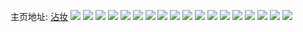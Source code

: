 主页地址: [沾妆](https://weibo.com/u/5614839423) 
![](https://wx4.sinaimg.cn/mw2000/0067Ziebly1gtk16evg7yj60u013gdpj02.jpg) 
![](https://wx4.sinaimg.cn/mw2000/0067Ziebly1gtiguyuu4wj60mo0wcn3a02.jpg) 
![](https://wx4.sinaimg.cn/mw2000/0067Ziebly1gtiguy7sf0j60u016s7dd02.jpg) 
![](https://wx4.sinaimg.cn/mw2000/0067Ziebly1gtiguzy6rcj60u017r0w202.jpg) 
![](https://wx4.sinaimg.cn/mw2000/0067Ziebly1gtf3tvtw73j60u00ua0v402.jpg) 
![](https://wx4.sinaimg.cn/mw2000/0067Ziebly1gtf3tw89hkj60u0149wic02.jpg) 
![](https://wx4.sinaimg.cn/mw2000/0067Ziebly1gtf3twv3ngj60u014qq9w02.jpg) 
![](https://wx4.sinaimg.cn/mw2000/0067Ziebly1gtbx5ue8kwj30fx0m8q4c.jpg) 
![](https://wx4.sinaimg.cn/mw2000/0067Ziebly1gtbx5u3i14j30g30m8gmy.jpg) 
![](https://wx4.sinaimg.cn/mw2000/0067Ziebly1gtbx5uturzj30qw11ljvd.jpg) 
![](https://wx4.sinaimg.cn/mw2000/0067Ziebly1gt7wjgfn9vj30tw1ekdkc.jpg) 
![](https://wx4.sinaimg.cn/mw2000/0067Ziebly1gt7wjfznwtj30zk0r0mzh.jpg) 
![](https://wx4.sinaimg.cn/mw2000/0067Ziebly1gt7wjgvu0qj30p814g41w.jpg) 
![](https://wx4.sinaimg.cn/mw2000/0067Ziebly1gt7wjh3e67j30yh0st405.jpg) 
![](https://wx4.sinaimg.cn/mw2000/0067Ziebly1gt7w0yif3lj30q20ytn73.jpg) 
![](https://wx4.sinaimg.cn/mw2000/0067Ziebly1gt7w0yzv6oj30lc0vlwks.jpg) 
![](https://wx4.sinaimg.cn/mw2000/0067Ziebly1gt6td004vzj31400u27ad.jpg) 
![](https://wx4.sinaimg.cn/mw2000/0067Ziebly1gt6tczmli6j30sh0ys40h.jpg) 
